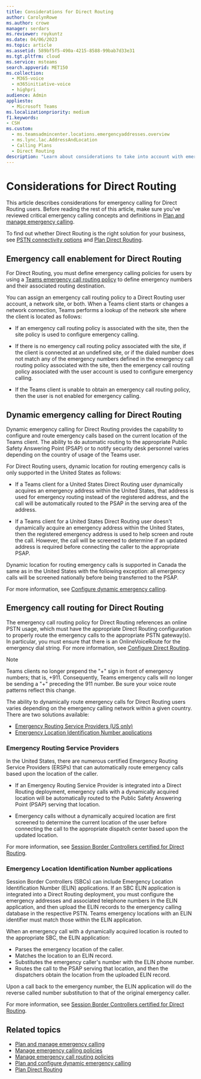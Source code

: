 ```yaml
---
title: Considerations for Direct Routing
author: CarolynRowe
ms.author: crowe
manager: serdars
ms.reviewer: roykuntz
ms.date: 04/06/2023
ms.topic: article
ms.assetid: 589bf5f5-490a-4215-8588-99bab7d33e31
ms.tgt.pltfrm: cloud
ms.service: msteams
search.appverid: MET150
ms.collection:
  - M365-voice
  - m365initiative-voice
  - highpri
audience: Admin
appliesto:
  - Microsoft Teams
ms.localizationpriority: medium
f1.keywords:
- CSH
ms.custom:
  - ms.teamsadmincenter.locations.emergencyaddresses.overview
  - ms.lync.lac.AddressAndLocation
  - Calling Plans
  - Direct Routing
description: "Learn about considerations to take into account with emergency calling for Direct Routing, including dynamic emergency calling and emergency call routing."
---
```


# Considerations for Direct Routing

This article describes considerations for emergency calling for Direct Routing users. Before reading the rest of this article, make sure you've reviewed critical emergency calling concepts and definitions in [Plan and manage emergency calling](what-are-emergency-locations-addresses-and-call-routing.md).

To find out whether Direct Routing is the right solution for your business, see [PSTN connectivity options](pstn-connectivity.md) and [Plan Direct Routing](direct-routing-plan.md).

## Emergency call enablement for Direct Routing

For Direct Routing, you must define emergency calling policies for users by using a [Teams emergency call routing policy](manage-emergency-call-routing-policies.md) to define emergency numbers and their associated routing destination.

You can assign an emergency call routing policy to a Direct Routing user account, a network site, or both. When a Teams client starts or changes a network connection, Teams performs a lookup of the network site where the client is located as follows:

- If an emergency call routing policy is associated with the site, then the site policy is used to configure emergency calling.

- If there is no emergency call routing policy associated with the site, if the client is connected at an undefined site, or if the dialed number does not match any of the emergency numbers defined in the emergency call routing policy associated with the site, then the emergency call routing policy associated with the user account is used to configure emergency calling.

- If the Teams client is unable to obtain an emergency call routing policy, then the user is not enabled for emergency calling.

## Dynamic emergency calling for Direct Routing

Dynamic emergency calling for Direct Routing provides the capability to configure and route emergency calls based on the current location of the Teams client. The ability to do automatic routing to the appropriate Public Safety Answering Point (PSAP) or to notify security desk personnel varies depending on the country of usage of the Teams user.

For Direct Routing users, dynamic location for routing emergency calls is only supported in the United States as follows:

- If a Teams client for a United States Direct Routing user dynamically acquires an emergency address within the United States, that address is used for emergency routing instead of the registered address, and the call will be automatically routed to the PSAP in the serving area of the address.

- If a Teams client for a United States Direct Routing user doesn't dynamically acquire an emergency address within the United States, then the registered emergency address is used to help screen and route the call. However, the call will be screened to determine if an updated address is required before connecting the caller to the appropriate PSAP.

Dynamic location for routing emergency calls is supported in Canada the same as in the United States with the following exception: all emergency calls will be screened nationally before being transferred to the PSAP.

For more information, see [Configure dynamic emergency calling](configure-dynamic-emergency-calling.md).

## Emergency call routing for Direct Routing

The emergency call routing policy for Direct Routing references an online PSTN usage, which must have the appropriate Direct Routing configuration to properly route the emergency calls to the appropriate PSTN gateway(s). In particular, you must ensure that there is an OnlineVoiceRoute for the emergency dial string. For more information, see [Configure Direct Routing](direct-routing-configure.md).

> [!NOTE]
> Teams clients no longer prepend the "+" sign in front of emergency numbers; that is, +911. Consequently, Teams emergency calls will no longer be sending a "+" preceding the 911 number. Be sure your voice route patterns reflect this change.

The ability to dynamically route emergency calls for Direct Routing users varies depending on the emergency calling network within a given country. There are two solutions available:

- [Emergency Routing Service Providers (US only)](#emergency-routing-service-providers)
- [Emergency Location Identification Number applications](#emergency-location-identification-number-applications)

### Emergency Routing Service Providers

In the United States, there are numerous certified Emergency Routing Service Providers (ERSPs) that can automatically route emergency calls based upon the location of the caller.

- If an Emergency Routing Service Provider is integrated into a Direct Routing deployment, emergency calls with a dynamically acquired location will be automatically routed to the Public Safety Answering Point (PSAP) serving that location.

- Emergency calls without a dynamically acquired location are first screened to determine the current location of the user before connecting the call to the appropriate dispatch center based upon the updated location.

For more information, see [Session Border Controllers certified for Direct Routing](direct-routing-border-controllers.md).

### Emergency Location Identification Number applications

Session Border Controllers (SBCs) can include Emergency Location Identification Number (ELIN) applications. If an SBC ELIN application is integrated into a Direct Routing deployment, you must configure the emergency addresses and associated telephone numbers in the ELIN application, and then upload the ELIN records to the emergency calling database in the respective PSTN. Teams emergency locations with an ELIN identifier must match those within the ELIN application.

When an emergency call with a dynamically acquired location is routed to the appropriate SBC, the ELIN application:

- Parses the emergency location of the caller.
- Matches the location to an ELIN record.
- Substitutes the emergency caller's number with the ELIN phone number.
- Routes the call to the PSAP serving that location, and then the dispatchers obtain the location from the uploaded ELIN record.

Upon a call back to the emergency number, the ELIN application will do the reverse called number substitution to that of the original emergency caller.

For more information, see [Session Border Controllers certified for Direct Routing](direct-routing-border-controllers.md).

## Related topics

- [Plan and manage emergency calling](what-are-emergency-locations-addresses-and-call-routing.md)
- [Manage emergency calling policies](manage-emergency-calling-policies.md)
- [Manage emergency call routing policies](manage-emergency-call-routing-policies.md)
- [Plan and configure dynamic emergency calling](configure-dynamic-emergency-calling.md)
- [Plan Direct Routing](direct-routing-plan.md)
